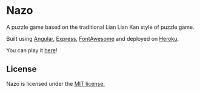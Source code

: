 # Nazo
A puzzle game based on the traditional Lian Lian Kan style of puzzle game.

Built using [Angular](https://angularjs.org/), [Express](http://expressjs.com/), [FontAwesome](http://fortawesome.github.io/Font-Awesome/) and deployed on [Heroku](https://www.heroku.com/).

You can play it [here](http://nazolian.herokuapp.com/)!

## License
Nazo is licensed under the [MIT license.](https://github.com/elmoeleven/Nazo/blob/master/LICENSE.txt)
